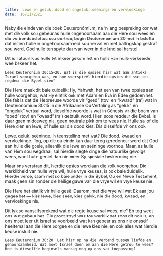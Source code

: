 ```yaml
---
title:  Lewe en geluk, dood en ongeluk, seëninge en vervloekinge
date:  16/11/2021
---
```


Naby die einde van die boek Deuteronómium, na ’n lang bespreking oor wat met die volk sou gebeur as hulle ongehoorsaam aan die Here sou wees en die verbondsbeloftes sou oortree, begin Deuteronómium 30 met ’n belofte dat indien hulle in ongehoorsaamheid sou verval en met ballingskap gestraf sou word, God hulle ten spyte daarvan weer in die land sal herstel.

Dit is natuurlik as hulle tot inkeer gekom het en hulle van hulle verkeerde weë bekeer het.

`Lees Deuteronium 30:15–20. Wat is die opsies hier wat aan antieke Israel voorgehou was, en hoe weerspieël hierdie opsies dit wat ons regdeur die Bybel sien?`

Die Here maak dit baie duidelik: Hy, Yahweh, het een van twee opsies aan hulle voorgehou, wat Hy eintlik ook met Adam en Eva in Eden gedoen het.  Die feit is dat die Hebreeuse woorde vir “goed” (tov) en “kwaad” (ra’) wat in Deuteronómium 30:15 in die Afrikaanse Ou Vertaling as “geluk” en “ongeluk” vertaal word, dieselfde woorde is wat in Génesis vir die boom van “goed” (tov) en “kwaad” (ra’) gebruik word.  Hier, soos regdeur die Bybel, is daar geen middeweg nie, geen neutrale plek om te wees nie. Hulle sal of die Here dien en lewe, of hulle sal die dood kies.  Dis dieselfde vir ons ook.

Lewe, geluk, seëninge, in teenstelling met wat?  Die dood, kwaad en vervloekinge. Tog, op die ou einde kan daar tereg geredeneer word dat God aan hulle die goeie, alleenlik die lewe en seëninge voorhou.  Maar, as hulle van Hom sou wegdraai, sal hierdie slegte dinge die natuurlike gevolge wees, want hulle geniet dan nie meer Sy spesiale beskerming nie.

Maar ons verstaan dit, hierdie opsies word aan die volk voorgehou Die werklikheid van hulle vrye wil, hulle vrye keuses, is ook baie duidelik. Hierdie verse, saam met so baie ander in die Bybel, Ou en Nuwe Testament, maak geen sin sonder die heilige gawe van die vrye wil en vrye keuse nie.

Die Here het eintlik vir hulle gesê: Daarom, met die vrye wil wat Ek aan jou gegee het — kies lewe, kies seën, kies geluk, nie die dood, kwaad, en vervloekinge nie.

Dit lyk so vanselfsprekend wat die regte keuse sal wees, nie?  En tog weet ons wat gebeur het. Die groot stryd was toe werklik net soos dit nou is, en ons moet leer uit Israel se voorbeeld wat kan gebeur as ons nie onsself heeltemal aan die Here oorgee en die lewe kies nie, en ook alles wat hierdie keuse insluit nie.

`Lees Deuteronium 30:20. Let hier op na die verband tussen liefde en gehoorsaamheid. Wat moet Israel doen om aan die Here getrou te wees? Hoe is dieselfde beginsels vandag nog op ons van toepassing?`